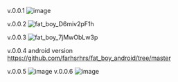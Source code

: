 v.0.0.1
![image](https://github.com/user-attachments/assets/3793bed6-8bd5-44ca-b120-640c7689a8f4)




v.0.0.2
![fat_boy_D6miv2pF1h](https://github.com/user-attachments/assets/e4e2cf6a-7b61-4396-90e8-1a46db8fdce4)

v.0.0.3
![fat_boy_7jMwObLw3p](https://github.com/user-attachments/assets/12b8954c-bd4d-4ff3-9334-671b3dfafaa9)

v.0.0.4
android version
https://github.com/farhsrhrs/fat_boy_android/tree/master

v.0.0.5
![image](https://github.com/user-attachments/assets/b0a7f33b-6ce3-4e47-960b-8649a58cfa39)
v.0.0.6
![image](https://github.com/user-attachments/assets/c41587f3-4a58-45cc-8b83-94f3bd1b0bda)
